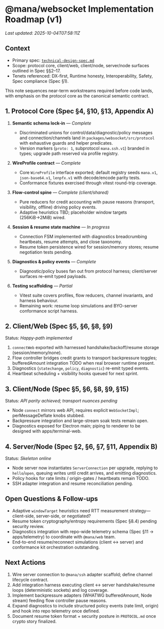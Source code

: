 # @mana/websocket Implementation Roadmap (v1)

_Last updated: 2025-10-04T07:58:11Z_

## Context

- Primary spec: [`technical-design-spec.md`](./technical-design-spec.md)
- Scope: protocol core, client/web, client/node, server/node surfaces outlined in Spec §§2–17.
- Tenets referenced: DX-first, Runtime honesty, Interoperability, Safety, Spec compliance (Spec §1).

This note sequences near-term workstreams required before code lands, with emphasis on the protocol core as the canonical semantic contract.

## 1. Protocol Core (Spec §4, §10, §13, Appendix A)

1. **Semantic schema lock-in** — _Complete_
   - Discriminated unions for control/data/diagnostic/policy messages and connection/channels land in `packages/websocket/src/protocol` with exhaustive guards and helper predicates.
   - Version markers (`proto: 1`, subprotocol `mana.ssh.v1`) branded in types; upgrade path reserved via profile registry.

2. **WireProfile contract** — _Complete_
   - Core `WireProfile` interface exported; default registry seeds `mana.v1`, `json-base64.v1`, `lenpfx.v1` with decode/encode parity tests.
   - Conformance fixtures exercised through vitest round-trip coverage.

3. **Flow-control spine** — _Complete (client/shared)_
   - Pure reducers for credit accounting with pause reasons (transport, visibility, offline) driving policy events.
   - Adaptive heuristics TBD; placeholder window targets (256KiB→2MiB) wired.

4. **Session & resume state machine** — _In progress_
   - Connection FSM implemented with diagnostics breadcrumbing heartbeats, resume attempts, and close taxonomy.
   - Resume token persistence wired for session/memory stores; resume negotiation tests pending.

5. **Diagnostics & policy events** — _Complete_
   - Diagnostic/policy buses fan out from protocol harness; client/server surfaces re-emit typed payloads.

6. **Testing scaffolding** — _Partial_
   - Vitest suite covers profiles, flow reducers, channel invariants, and harness behaviour.
   - Remaining work: resume loop simulations and BYO-server conformance script harness.

## 2. Client/Web (Spec §5, §6, §8, §9)

Status: _Happy-path implemented_

1. `connectWeb` exported with harnessed handshake/backoff/resume storage (session/memory/none).
2. Flow controller bridges credit grants to transport backpressure toggles; bufferedAmount integration TODO when real browser runtime present.
3. Diagnostics (`statechange`, `policy`, `diagnostic`) re-emit typed events.
4. Heartbeat scheduling + visibility hooks queued for next sprint.

## 3. Client/Node (Spec §5, §6, §8, §9, §15)

Status: _API parity achieved; transport nuances pending_

- Node `connect` mirrors web API, requires explicit `WebSocketImpl`; perMessageDeflate knobs stubbed.
- Backpressure integration and large-stream soak tests remain open.
- Diagnostics exposed for Electron main; piping to renderer to be designed with apps/terminal-web.

## 4. Server/Node (Spec §2, §6, §7, §11, Appendix B)

Status: _Skeleton online_

- Node server now instantiates `ServerConnection` per upgrade, replying to `hello`/`open`, queuing writes until credit arrives, and emitting diagnostics.
- Policy hooks for rate limits / origin-gates / heartbeats remain TODO.
- SSH adapter integration and resume reconciliation pending.

## Open Questions & Follow-ups

- Adaptive `windowTarget` heuristics need RTT measurement strategy—client-side, server-side, or negotiated?
- Resume token cryptography/entropy requirements (Spec §8.4) pending security review.
- Diagnostics integration with repo-wide telemetry schema (Spec §11 → apps/telemetry) to coordinate with `@mana/web` team.
- End-to-end resume/reconnect simulations (client ↔ server) and conformance kit orchestration outstanding.

## Next Actions

1. Wire server connection to `@mana/ssh` adapter scaffold; define channel lifecycle contract.
2. Add integration harness executing client ↔ server handshake/resume loops (deterministic sockets) and log coverage.
3. Implement backpressure adapters (WHATWG bufferedAmount, Node stream) feeding flow controller pause reasons.
4. Expand diagnostics to include structured policy events (rate limit, origin) and hook into repo telemetry once defined.
5. Document resume token format + security posture in `PROTOCOL.md` once crypto story finalized.

